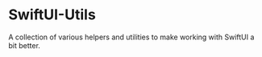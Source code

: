 # SwiftUI-Utils

A collection of various helpers and utilities to make working with SwiftUI a bit better.
